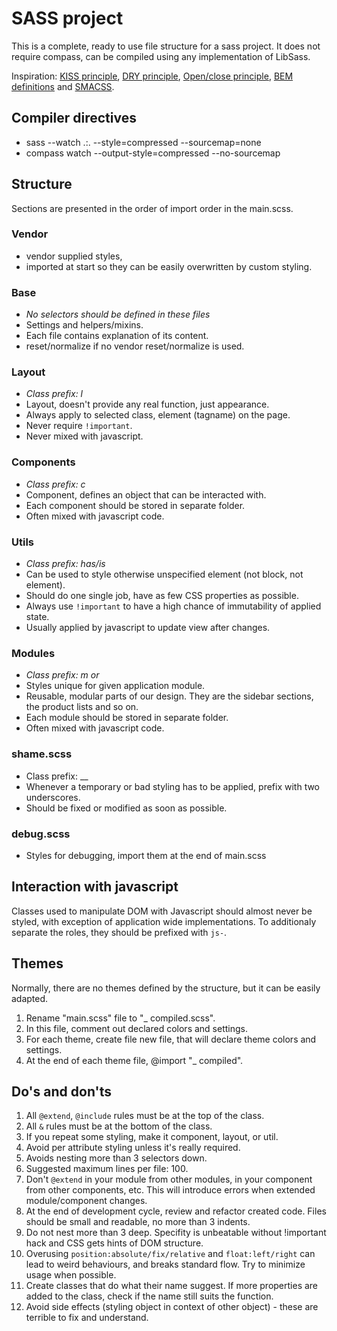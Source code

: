 # SASS project
This is a complete, ready to use file structure for a sass project. It does not require compass, can be compiled using any implementation of LibSass.

Inspiration: [KISS principle](https://en.wikipedia.org/wiki/KISS_principle), [DRY principle](https://en.wikipedia.org/wiki/Don%27t_repeat_yourself), [Open/close principle](https://en.wikipedia.org/wiki/Open/closed_principle), [BEM definitions](https://en.bem.info/method/key-concepts/) and [SMACSS](https://smacss.com/).

## Compiler directives
- sass --watch .:. --style=compressed --sourcemap=none
- compass watch --output-style=compressed --no-sourcemap

## Structure
Sections are presented in the order of import order in the main.scss.

### Vendor
- vendor supplied styles,
- imported at start so they can be easily overwritten by custom styling.

### Base
- _No selectors should be defined in these files_
- Settings and helpers/mixins.
- Each file contains explanation of its content.
- reset/normalize if no vendor reset/normalize is used.

### Layout
- _Class prefix: l_
- Layout, doesn't provide any real function, just appearance.
- Always apply to selected class, element (tagname) on the page.
- Never require `!important`.
- Never mixed with javascript.

### Components
- _Class prefix: c_
- Component, defines an object that can be interacted with.
- Each component should be stored in separate folder.
- Often mixed with javascript code.

### Utils
- _Class prefix: has/is_
- Can be used to style otherwise unspecified element (not block, not element).
- Should do one single job, have as few CSS properties as possible.
- Always use `!important` to have a high chance of immutability of applied state.
- Usually applied by javascript to update view after changes.

### Modules
- _Class prefix: m or <module-name>_
- Styles unique for given application module.
- Reusable, modular parts of our design. They are the sidebar sections, the product lists and so on.
- Each module should be stored in separate folder.
- Often mixed with javascript code.

### shame.scss
- Class prefix: __
- Whenever a temporary or bad styling has to be applied, prefix with two underscores.
- Should be fixed or modified as soon as possible.

### debug.scss
- Styles for debugging, import them at the end of main.scss

## Interaction with javascript
Classes used to manipulate DOM with Javascript should almost never be styled, with exception of application wide implementations. To additionaly separate the roles, they should be prefixed with `js-`.

## Themes
Normally, there are no themes defined by the structure, but it can be easily adapted.
1. Rename "main.scss" file to "_ compiled.scss".
2. In this file, comment out declared colors and settings.
3. For each theme, create file new file, that will declare theme colors and settings.
4. At the end of each theme file, @import "_ compiled".

## Do's and don'ts
1. All `@extend`, `@include` rules must be at the top of the class.
2. All `&` rules must be at the bottom of the class.
3. If you repeat some styling, make it component, layout, or util.
4. Avoid per attribute styling unless it's really required.
5. Avoids nesting more than 3 selectors down.
6. Suggested maximum lines per file: 100.
7. Don't `@extend` in your module from other modules, in your component from other components, etc. This will introduce errors when extended module/component changes.
8. At the end of development cycle, review and refactor created code. Files should be small and readable, no more than 3 indents.
9. Do not nest more than 3 deep. Specifity is unbeatable without !important hack and CSS gets hints of DOM structure.
10. Overusing `position:absolute/fix/relative` and `float:left/right` can lead to weird behaviours, and breaks standard flow. Try to minimize usage when possible.
11. Create classes that do what their name suggest. If more properties are added to the class, check if the name still suits the function.
12. Avoid side effects (styling object in context of other object) - these are terrible to fix and understand.
